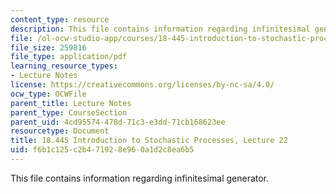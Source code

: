 ```yaml
---
content_type: resource
description: This file contains information regarding infinitesimal generator.
file: /ol-ocw-studio-app/courses/18-445-introduction-to-stochastic-processes-spring-2015/f6b1c125c2b471928e960a1d2c8ea6b5_MIT18_445S15_lecture22.pdf
file_size: 259816
file_type: application/pdf
learning_resource_types:
- Lecture Notes
license: https://creativecommons.org/licenses/by-nc-sa/4.0/
ocw_type: OCWFile
parent_title: Lecture Notes
parent_type: CourseSection
parent_uid: 4cd95574-478d-71c3-e3dd-71cb168623ee
resourcetype: Document
title: 18.445 Introduction to Stochastic Processes, Lecture 22
uid: f6b1c125-c2b4-7192-8e96-0a1d2c8ea6b5
---
```

This file contains information regarding infinitesimal generator.